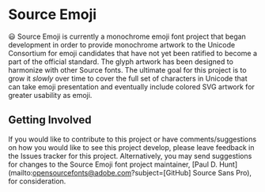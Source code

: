 # Source Emoji

😃 Source Emoji is currently a monochrome emoji font project that began development in order to provide monochrome artwork to the Unicode Consortium for emoji candidates that have not yet been ratified to become a part of the official standard. The glyph artwork has been designed to harmonize with other Source fonts. The ultimate goal for this project is to grow it *slowly* over time to cover the full set of characters in Unicode that can take emoji presentation and eventually include colored SVG artwork for greater usability as emoji.

## Getting Involved

If you would like to contribute to this project or have comments/suggestions on how you would like to see this project develop, please leave feedback in the Issues tracker for this project. Alternatively, you may send suggestions for changes to the Source Emoji font project maintainer, [Paul D. Hunt](mailto:opensourcefonts@adobe.com?subject=[GitHub] Source Sans Pro), for consideration.
